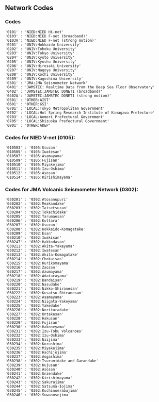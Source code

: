 ## Network Codes

### Codes

    '0101' : 'NIED:NIED Hi-net'
    '0103' : 'NIED:NIED F-net (broadband)'
    '0103A': 'NIED:NIED F-net (strong motion)'
    '0201' : 'UNIV:Hokkaido University'
    '0202' : 'UNIV:Tohoku University'
    '0203' : 'UNIV:Tokyo University'
    '0204' : 'UNIV:Kyoto University'
    '0205' : 'UNIV:Kyushu University'
    '0206' : 'UNIV:Hirosaki University'
    '0207' : 'UNIV:Nagoya University'
    '0208' : 'UNIV:Kochi University'
    '0209' : 'UNIV:Kagoshima University'
    '0301' : 'JMA:JMA Seismometer Network'
    '0401' : 'JAMSTEC: Realtime Data from the Deep Sea Floor Observatory'
    '0402' : 'JAMSTEC:JAMSTEC DONET1 (broadband)'
    '0402A': 'JAMSTEC:JAMSTEC DONET1 (strong motion)'
    '0501' : 'OTHER:AIST'
    '0601' : 'OTHER:GSI'
    '0701' : 'LOCAL:Tokyo Metropolitan Government'
    '0702' : 'LOCAL:Hot Spring Research Institute of Kanagawa Prefecture'
    '0703' : 'LOCAL:Aomori Prefectural Government'
    '0705' : 'LOCAL:Shizuoka Prefectural Government'
    '0801' : 'OTHER:ADEP'

### Codes for NIED V-net (0105):

    '010503' : '0105:Usuzan'
    '010505' : '0105:Iwatesan'
    '010507' : '0105:Asamayama'
    '010509' : '0105:Fujisan'
    '010510' : '0105:Miyakejima'
    '010511' : '0105:Izu-Oshima'
    '010512' : '0105:Asosan'
    '010514' : '0105:Kirishimayama'

### Codes for JMA Volcanic Seismometer Network (0302):

    '030201' : '0302:Atosanupuri'
    '030202' : '0302:Meakandake'
    '030203' : '0302:Taisetsuzan'
    '030204' : '0302:Tokachidake'
    '030205' : '0302:Tarumaesan'
    '030206' : '0302:Kuttara'
    '030207' : '0302:Usuzan'
    '030208' : '0302:Hokkaido-Komagatake'
    '030209' : '0302:Esan'
    '030210' : '0302:Iwakisan'
    '030247' : '0302:Hakkodasan'
    '030211' : '0302:Akita-Yakeyama'
    '030212' : '0302:Iwatesan'
    '030213' : '0302:Akita-Komagatake'
    '030214' : '0302:Chokaisan'
    '030215' : '0302:Kurikomayama'
    '030216' : '0302:Zaozan'
    '030217' : '0302:Azumayama'
    '030218' : '0302:Adatarayama'
    '030219' : '0302:Bandaisan'
    '030220' : '0302:Nasudake'
    '030221' : '0302:Nikko-Shiranesan'
    '030222' : '0302:Kusatsu-Shiranesan'
    '030223' : '0302:Asamayama'
    '030224' : '0302:Niigata-Yakeyama'
    '030225' : '0302:Yakedake'
    '030226' : '0302:Norikuradake'
    '030227' : '0302:Ontakesan'
    '030228' : '0302:Hakusan'
    '030229' : '0302:Fujisan'
    '030230' : '0302:Hakoneyama'
    '030231' : '0302:Izu-Tobu Volcanoes'
    '030232' : '0302:Izu-Oshima'
    '030233' : '0302:Niijima'
    '030234' : '0302:Kozushima'
    '030235' : '0302:Miyakejima'
    '030236' : '0302:Hachijojima'
    '030237' : '0302:Aogashima'
    '030238' : '0302:Tsurumidake and Garandake'
    '030239' : '0302:Kujusan'
    '030240' : '0302:Asosan'
    '030241' : '0302:Unzendake'
    '030242' : '0302:Kirishimayama'
    '030243' : '0302:Sakurajima'
    '030244' : '0302:Satsuma-Iojima'
    '030245' : '0302:Kuchinoerabujima'
    '030246' : '0302:Suwanosejima'
